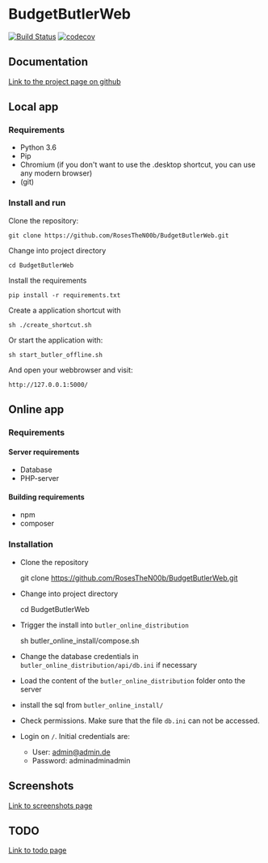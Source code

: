 # BudgetButlerWeb

[![Build Status](https://travis-ci.org/RosesTheN00b/BudgetButlerWeb.svg?branch=master)](https://travis-ci.org/RosesTheN00b/BudgetButlerWeb) [![codecov](https://codecov.io/gh/RosesTheN00b/BudgetButlerWeb/branch/master/graph/badge.svg)](https://codecov.io/gh/RosesTheN00b/BudgetButlerWeb)

## Documentation

[Link to the project page on github](https://RosesTheN00b.github.io/BudgetButlerWeb/)

## Local app
### Requirements

* Python 3.6
* Pip
* Chromium (if you don't want to use the .desktop shortcut, you can use any modern browser)
* (git)

### Install and run 
Clone the repository:

	git clone https://github.com/RosesTheN00b/BudgetButlerWeb.git

Change into project directory

	cd BudgetButlerWeb

Install the requirements

	pip install -r requirements.txt

Create a application shortcut with

	sh ./create_shortcut.sh

Or start the application with:

	sh start_butler_offline.sh

And open your webbrowser and visit:

	http://127.0.0.1:5000/


## Online app

### Requirements

#### Server requirements

* Database
* PHP-server

#### Building requirements

* npm
* composer

### Installation

* Clone the repository

	git clone https://github.com/RosesTheN00b/BudgetButlerWeb.git

* Change into project directory

	cd BudgetButlerWeb

* Trigger the install into `butler_online_distribution`

	sh butler_online_install/compose.sh

* Change the database credentials in `butler_online_distribution/api/db.ini` if necessary

* Load the content of the `butler_online_distribution` folder onto the server

* install the sql from `butler_online_install/`

* Check permissions. Make sure that the file `db.ini` can not be accessed.

* Login on `/`. Initial credentials are:
    * User: admin@admin.de 
    * Password: adminadminadmin

## Screenshots
[Link to screenshots page](docs/screenshots.md)

## TODO
[Link to todo page](docs/todo.md)


